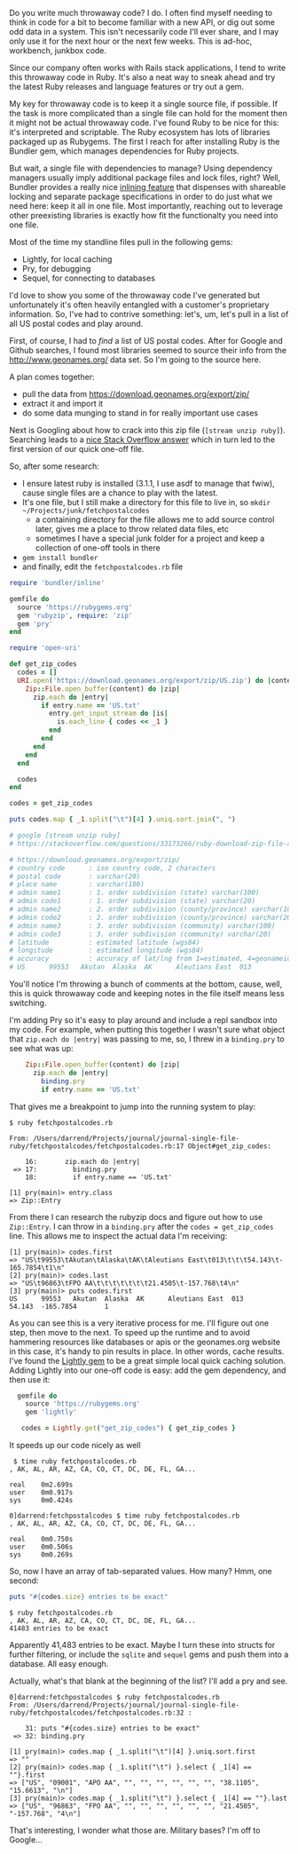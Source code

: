 Do you write much throwaway code? I do. I often find myself needing to think in code for a bit to become familiar with a new API, or dig out some odd data in a system. This isn't necessarily code I'll ever share, and I may only use it for the next hour or the next few weeks. This is ad-hoc, workbench, junkbox code.

Since our company often works with Rails stack applications, I tend to write this throwaway code in Ruby. It's also a neat way to sneak ahead and try the latest Ruby releases and language features or try out a gem.

My key for throwaway code is to keep it a single source file, if possible. If the task is more complicated than a single file can hold for the moment then it might not be actual throwaway code. I've found Ruby to be nice for this: it's interpreted and scriptable. The Ruby ecosystem has lots of libraries packaged up as Rubygems. The first I reach for after installing Ruby is the Bundler gem, which manages dependencies for Ruby projects.

But wait, a single file with dependencies to manage? Using dependency managers usually imply additional package files and lock files, right? Well, Bundler provides a really nice [inlining feature](https://bundler.io/guides/bundler_in_a_single_file_ruby_script.html) that dispenses with shareable locking and separate package specifications in order to do just what we need here: keep it all in one file. Most importantly, reaching out to leverage other preexisting libraries is exactly how fit the functionalty you need into one file.

Most of the time my standline files pull in the following gems:

* Lightly, for local caching
* Pry, for debugging
* Sequel, for connecting to databases

I'd love to show you some of the throwaway code I've generated but unfortunately it's often heavily entangled with a customer's proprietary information. So, I've had to contrive something: let's, um, let's pull in a list of all US postal codes and play around.

First, of course, I had to _find_ a list of US postal codes. After for Google and Github searches, I found most libraries seemed to source their info from the http://www.geonames.org/ data set. So I'm going to the source here.

A plan comes together:

* pull the data from https://download.geonames.org/export/zip/
* extract it and import it
* do some data munging to stand in for really important use cases

Next is Googling about how to crack into this zip file (`[stream unzip ruby]`). Searching leads to a [nice Stack Overflow answer](https://stackoverflow.com/questions/33173266/ruby-download-zip-file-and-extract) which in turn led to the first version of our quick one-off file.

So, after some research:

* I ensure latest ruby is installed (3.1.1, I use asdf to manage that fwiw), cause single files are a chance to play with the latest.
* It's one file, but I still make a directory for this file to live in, so `mkdir ~/Projects/junk/fetchpostalcodes`
  * a containing directory for the file allows me to add source control later, gives me a place to throw related data files, etc
  * sometimes I have a special junk folder for a project and keep a collection of one-off tools in there
* `gem install bundler`
* and finally, edit the `fetchpostalcodes.rb` file

```ruby
require 'bundler/inline'

gemfile do
  source 'https://rubygems.org'
  gem 'rubyzip', require: 'zip'
  gem 'pry'
end

require 'open-uri'

def get_zip_codes
  codes = []
  URI.open('https://download.geonames.org/export/zip/US.zip') do |content|
    Zip::File.open_buffer(content) do |zip|
      zip.each do |entry|
        if entry.name == 'US.txt'
          entry.get_input_stream do |is|
            is.each_line { codes << _1 }
          end
        end
      end
    end
  end

  codes
end

codes = get_zip_codes

puts codes.map { _1.split("\t")[4] }.uniq.sort.join(", ")

# google [stream unzip ruby]
# https://stackoverflow.com/questions/33173266/ruby-download-zip-file-and-extract

# https://download.geonames.org/export/zip/
# country code      : iso country code, 2 characters
# postal code       : varchar(20)
# place name        : varchar(180)
# admin name1       : 1. order subdivision (state) varchar(100)
# admin code1       : 1. order subdivision (state) varchar(20)
# admin name2       : 2. order subdivision (county/province) varchar(100)
# admin code2       : 2. order subdivision (county/province) varchar(20)
# admin name3       : 3. order subdivision (community) varchar(100)
# admin code3       : 3. order subdivision (community) varchar(20)
# latitude          : estimated latitude (wgs84)
# longitude         : estimated longitude (wgs84)
# accuracy          : accuracy of lat/lng from 1=estimated, 4=geonameid, 6=centroid of addresses or shape
# US      99553   Akutan  Alaska  AK      Aleutians East  013                     54.143  -165.7854       1
```

You'll notice I'm throwing a bunch of comments at the bottom, cause, well, this is quick throwaway code and keeping notes in the file itself means less switching.

I'm adding Pry so it's easy to play around and include a repl sandbox into my code. For example, when putting this together I wasn't sure what object that `zip.each do |entry|` was passing to me, so, I threw in a `binding.pry` to see what was up:

```ruby
    Zip::File.open_buffer(content) do |zip|
      zip.each do |entry|
        binding.pry
        if entry.name == 'US.txt'
```

That gives me a breakpoint to jump into the running system to play:

```
$ ruby fetchpostalcodes.rb 

From: /Users/darrend/Projects/journal/journal-single-file-ruby/fetchpostalcodes/fetchpostalcodes.rb:17 Object#get_zip_codes:

    16:       zip.each do |entry|
 => 17:         binding.pry
    18:         if entry.name == 'US.txt'

[1] pry(main)> entry.class
=> Zip::Entry
```

From there I can research the rubyzip docs and figure out how to use `Zip::Entry`. I can throw in a `binding.pry` after the `codes = get_zip_codes` line. This allows me to inspect the actual data I'm receiving:

```
[1] pry(main)> codes.first
=> "US\t99553\tAkutan\tAlaska\tAK\tAleutians East\t013\t\t\t54.143\t-165.7854\t1\n"
[2] pry(main)> codes.last
=> "US\t96863\tFPO AA\t\t\t\t\t\t\t21.4505\t-157.768\t4\n"
[3] pry(main)> puts codes.first
US      99553   Akutan  Alaska  AK      Aleutians East  013                     54.143  -165.7854       1
```

As you can see this is a very iterative process for me. I'll figure out one step, then move to the next. To speed up the runtime and to avoid hammering resources like databases or apis or the geonames.org website in this case, it's handy to pin results in place. In other words, cache results. I've found the [Lightly gem](https://github.com/DannyBen/lightly) to be a great simple local quick caching solution. Adding Lightly into our one-off code is easy: add the gem dependency, and then use it:

```ruby
  gemfile do
    source 'https://rubygems.org'
    gem 'lightly' 
```

```ruby
   codes = Lightly.get("get_zip_codes") { get_zip_codes }
```

It speeds up our code nicely as well

```
 $ time ruby fetchpostalcodes.rb 
, AK, AL, AR, AZ, CA, CO, CT, DC, DE, FL, GA...

real    0m2.699s
user    0m0.917s
sys     0m0.424s

0]darrend:fetchpostalcodes $ time ruby fetchpostalcodes.rb 
, AK, AL, AR, AZ, CA, CO, CT, DC, DE, FL, GA...

real    0m0.750s
user    0m0.506s
sys     0m0.269s
```

So, now I have an array of tab-separated values. How many? Hmm, one second:

```ruby
puts "#{codes.size} entries to be exact"
```

```
$ ruby fetchpostalcodes.rb
, AK, AL, AR, AZ, CA, CO, CT, DC, DE, FL, GA...
41483 entries to be exact
```

Apparently 41,483 entries to be exact. Maybe I turn these into structs for further filtering, or include the `sqlite` and `sequel` gems and push them into a database. All easy enough. 

Actually, what's that blank at the beginning of the list? I'll add a pry and see.

```
0]darrend:fetchpostalcodes $ ruby fetchpostalcodes.rb
From: /Users/darrend/Projects/journal/journal-single-file-ruby/fetchpostalcodes/fetchpostalcodes.rb:32 :

    31: puts "#{codes.size} entries to be exact"
 => 32: binding.pry

[1] pry(main)> codes.map { _1.split("\t")[4] }.uniq.sort.first
=> ""
[2] pry(main)> codes.map { _1.split("\t") }.select { _1[4] == ""}.first
=> ["US", "09001", "APO AA", "", "", "", "", "", "", "38.1105", "15.6613", "\n"]
[3] pry(main)> codes.map { _1.split("\t") }.select { _1[4] == ""}.last
=> ["US", "96863", "FPO AA", "", "", "", "", "", "", "21.4505", "-157.768", "4\n"]
```

That's interesting, I wonder what those are. Military bases? I'm off to Google...
